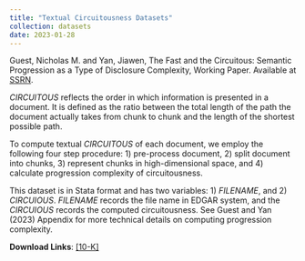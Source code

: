 ```yaml
---
title: "Textual Circuitousness Datasets"
collection: datasets
date: 2023-01-28
---
```


Guest, Nicholas M. and Yan, Jiawen, The Fast and the Circuitous: Semantic Progression as a Type of Disclosure Complexity, Working Paper. Available at [SSRN](https://ssrn.com/abstract=4098951).


*CIRCUITOUS* reflects the order in which information is presented in a document. It is defined as the ratio between the total length of the path the document actually takes from chunk to chunk and the length of the shortest possible path. 


To compute textual *CIRCUITOUS* of each document, we employ the following four step procedure: 1) pre-process document, 2) split document into chunks, 3) represent chunks in high-dimensional space, and 4) calculate progression complexity of circuitousness.


This dataset is in Stata format and has two variables: 1) *FILENAME*, and 2) *CIRCUIOUS*. *FILENAME* records the file name in EDGAR system, and the *CIRCUIOUS* records the computed circuitousness. See Guest and Yan (2023) Appendix for more technical details on computing progression complexity. 


**Download Links**: [[10-K]](https://charlesyan1.github.io/files/datasets/circuitousness.zip)

